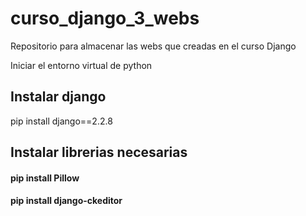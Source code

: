 # curso_django_3_webs
Repositorio para almacenar las webs que creadas en el curso Django

Iniciar el entorno virtual de python

## Instalar django
pip install django==2.2.8 

## Instalar librerias necesarias
#### pip install Pillow
#### pip install django-ckeditor
